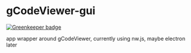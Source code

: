 # gCodeViewer-gui

[![Greenkeeper badge](https://badges.greenkeeper.io/rejas/gCodeViewer-gui.svg)](https://greenkeeper.io/)

app wrapper around gCodeViewer, currently using nw.js, maybe electron later
